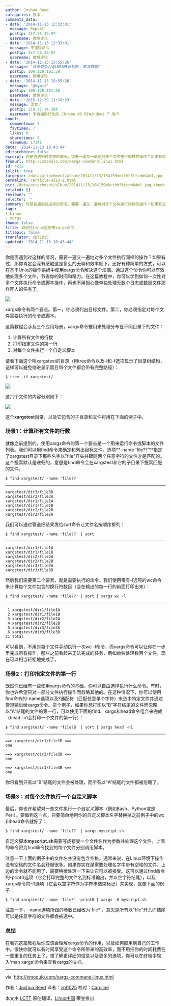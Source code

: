 ```yaml
---
author: Joshua Reed
categories: 技术
comments_data:
- date: '2014-11-13 12:33:01'
  message: Repost
  postip: 157.55.39.97
  username: 微博评论
- date: '2014-11-13 12:33:01'
  message: 不错得命令
  postip: 157.55.39.97
  username: 微博评论
- date: '2014-11-13 15:55:26'
  message: '涨点姿势//@LUPA开源社区: 转发微博'
  postip: 106.120.101.58
  username: 微博评论
- date: '2014-11-13 15:55:26'
  message: '@mywiz'
  postip: 106.120.101.58
  username: 微博评论
- date: '2015-12-29 11:18:29'
  message: 太赞了
  postip: 218.77.14.204
  username: 来自湖南怀化的 Chrome 46.0|Windows 7 用户
count:
  commentnum: 5
  favtimes: 7
  likes: 0
  sharetimes: 8
  viewnum: 17141
date: '2014-11-13 10:43:44'
editorchoice: false
excerpt: 你是否遇到过这样的情况，需要一遍又一遍地对多个文件执行同样的操作？如果有过，那你肯定会深有感触这是多么的无聊和效率低下。还好有种简单的方式，可以在基于Unix的操作系统中使用xargs命令解决这个烦恼。通过这个命令你可以有效地处理多个文件，节省你的时间和精力。
fromurl: http://xmodulo.com/xargs-command-linux.html
id: 4212
islctt: true
largepic: /data/attachment/album/201411/13/104159mkcthh5ttcdmk4m1.jpg
permalink: /article-4212-1.html
pic: /data/attachment/album/201411/13/104159mkcthh5ttcdmk4m1.jpg.thumb.jpg
related: []
reviewer: ''
selector: ''
summary: 你是否遇到过这样的情况，需要一遍又一遍地对多个文件执行同样的操作？如果有过，那你肯定会深有感触这是多么的无聊和效率低下。还好有种简单的方式，可以在基于Unix的操作系统中使用xargs命令解决这个烦恼。通过这个命令你可以有效地处理多个文件，节省你的时间和精力。
tags:
- Linux
- xargs
thumb: false
title: 如何在Linux里使用xargs命令
titlepic: false
translator: zpl1025
updated: '2014-11-13 10:43:44'
---
```


你是否遇到过这样的情况，需要一遍又一遍地对多个文件执行同样的操作？如果有过，那你肯定会深有感触这是多么的无聊和效率低下。还好有种简单的方式，可以在基于Unix的操作系统中使用xargs命令解决这个烦恼。通过这个命令你可以有效地处理多个文件，节省你的时间和精力。在这篇教程中，你可以学到如何一次性对多个文件执行命令或脚本操作，再也不用担心像单独处理无数个日志或数据文件那样吓人的任务了。


![](/data/attachment/album/201411/13/104159mkcthh5ttcdmk4m1.jpg)


xargs命令有两个要点。第一，你必须列出目标文件。第二，你必须指定对每个文件需要执行的命令或脚本。


这篇教程会涉及三个应用场景，xargs命令被用来处理分布在不同目录下的文件：


1. 计算所有文件的行数
2. 打印指定文件的第一行
3. 对每个文件执行一个自定义脚本


请看下面这个叫xargstest的目录（用tree命令以及-i和-f选项显示了目录树结构，这样可以避免缩进显示而且每个文件都会带有完整路径）：



```
$ tree -if xargstest/ 

```

[![](https://camo.githubusercontent.com/c4ef63ddcd2a7eefa33a66d4d73a2903398ecfb9/68747470733a2f2f6661726d332e737461746963666c69636b722e636f6d2f323934322f31353333343938353938315f636531613139326465662e6a7067)](https://camo.githubusercontent.com/c4ef63ddcd2a7eefa33a66d4d73a2903398ecfb9/68747470733a2f2f6661726d332e737461746963666c69636b722e636f6d2f323934322f31353333343938353938315f636531613139326465662e6a7067)


这六个文件的内容分别如下：


[![](https://camo.githubusercontent.com/e6eb1c67bfc8fd769859d17e8cea8808932bfbb1/68747470733a2f2f6661726d342e737461746963666c69636b722e636f6d2f333838322f31353334363238373636325f613330383461386534665f6f2e706e67)](https://camo.githubusercontent.com/e6eb1c67bfc8fd769859d17e8cea8808932bfbb1/68747470733a2f2f6661726d342e737461746963666c69636b722e636f6d2f333838322f31353334363238373636325f613330383461386534665f6f2e706e67)


这个**xargstest**目录，以及它包含的子目录和文件将用在下面的例子中。


### 场景1：计算所有文件的行数


就像之前提到的，使用xargs命令的第一个要点是一个用来运行命令或脚本的文件列表。我们可以用find命令来确定和列出目标文件。选项**-name 'file??'**指定了xargstest目录下那些名字以"file"开头并跟随两个任意字符的文件才是匹配的。这个搜索默认是递归的，意思是find命令会在xargstest和它的子目录下搜索匹配的文件。



```
$ find xargstest/ -name 'file??' 

```



---



```
xargstest/dir3/file3B
xargstest/dir3/file3A
xargstest/dir1/file1A
xargstest/dir1/file1B
xargstest/dir2/file2B
xargstest/dir2/file2A

```

我们可以通过管道把结果发给sort命令让文件名按顺序排列：



```
$ find xargstest/ -name 'file??' | sort 

```



---



```
xargstest/dir1/file1A
xargstest/dir1/file1B
xargstest/dir2/file2A
xargstest/dir2/file2B
xargstest/dir3/file3A
xargstest/dir3/file3B

```

然后我们需要第二个要素，就是需要执行的命令。我们使用带有-l选项的wc命令来计算每个文件包含的换行符数目（会在输出的每一行的前面打印出来）：



```
$ find xargstest/ -name 'file??' | sort | xargs wc -l 

```



---



```
 1 xargstest/dir1/file1A
 2 xargstest/dir1/file1B
 3 xargstest/dir2/file2A
 4 xargstest/dir2/file2B
 5 xargstest/dir3/file3A
 6 xargstest/dir3/file3B
21 total

```

可以看到，不用对每个文件手动执行一次wc -l命令，而xargs命令可以让你在一步里完成所有操作。那些之前看起来无法完成的任务，例如单独处理数百个文件，现在可以相当轻松地完成了。


### 场景2：打印指定文件的第一行


既然你已经有一些使用xargs命令的基础，你可以自由选择执行什么命令。有时，你也许希望只对一部分文件执行操作而忽略其他的。在这种情况下，你可以使用find命令的-name选项以及?通配符（匹配任意单个字符）来选中特定文件并通过管道输出给xargs命令。举个例子，如果你想打印以“B”字符结尾的文件而忽略以“A”结尾的文件的第一行，可以使用下面的find、xargs和head命令组合来完成（head -n1会打印一个文件的第一行）：



```
$ find xargstest/ -name 'file?B' | sort | xargs head -n1 

```



---



```
==> xargstest/dir1/file1B <==
one

==> xargstest/dir2/file2B <==
one

==> xargstest/dir3/file3B <==
one

```

你将看到只有以“B”结尾的文件会被处理，而所有以“A”结尾的文件都被忽略了。


### 场景3：对每个文件执行一个自定义脚本


最后，你也许希望对一些文件执行一个自定义脚本（例如Bash、Python或是Perl）。要做到这一点，只要简单地用你的自定义脚本名字替换掉之前例子中的wc和head命令就好了：



```
$ find xargstest/ -name 'file??' | xargs myscript.sh 

```

自定义脚本**myscript.sh**需要写成接受一个文件名作为参数并处理这个文件。上面的命令将为find命令找到的每个文件分别调用脚本。


注意一下上面的例子中的文件名并没有包含空格。通常来说，在Linux环境下操作没有空格的文件名会舒服很多。如果你实在是需要处理名字中带有空格的文件，上边的命令就不能用了，需要稍微处理一下来让它可以被接受。这可以通过find命令的-print0选项（它会打印完整的文件名到标准输出，并以空字符结尾），以及xargs命令的-0选项（它会以空字符作为字符串结束标记）来实现，就像下面的例子：



```
$ find xargstest/ -name 'file*' -print0 | xargs -0 myscript.sh 

```

注意一下，-name选项所跟的参数已经改为'file\*'，意思是所有以"file"开头而结尾可以是任意字符的文件都会被选中。


### 总结


在看完这篇教程后你应该会理解xargs命令的作用，以及如何应用到自己的工作中。很快你就可以有时间享受这个命令所带来的高效率，而不用把你的时间耗费在一些重复的任务上了。想了解更详细的信息以及更多的选项，你可以在终端中输入'man xargs'命令来查看xargs的文档。




---


via: <http://xmodulo.com/xargs-command-linux.html>


作者：[Joshua Reed](http://xmodulo.com/author/joshua) 译者：[zpl1025](https://github.com/zpl1025) 校对：[Caroline](https://github.com/carolinewuyan)


本文由 [LCTT](https://github.com/LCTT/TranslateProject) 原创翻译，[Linux中国](http://linux.cn/) 荣誉推出